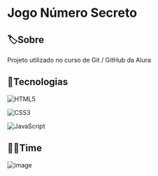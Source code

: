 <h1> Jogo Número Secreto </h1>
  
  <h2>🏷️Sobre</h2>
  <p>Projeto utilizado no curso de Git / GitHub da Alura</p>

 
  <h2>🚀Tecnologias</h2>
  
  <div>
    
   ![HTML5](https://img.shields.io/badge/HTML5-ff8006?style=for-the-badge&logo=html5&logoColor=white)
   
  ![CSS3](https://img.shields.io/badge/CSS3-26ade4?style=for-the-badge&logo=css3&logoColor=white)

  ![JavaScript](https://img.shields.io/badge/JavaScript-ffc018?style=for-the-badge&logo=javascript&logoColor=fff)

    
  </div>

  <h2>👩‍💻Time</h2>

  ![image](https://github.com/Edivania88Duarte/jogo-numero-secreto/assets/120994730/c7651b7f-cbd4-41bf-a995-f766fcf3c462)

  
